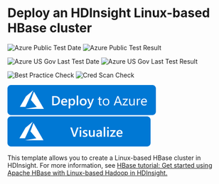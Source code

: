 # Deploy an HDInsight Linux-based HBase cluster

![Azure Public Test Date](https://azurequickstartsservice.blob.core.windows.net/badges/101-hdinsight-hbase-linux/PublicLastTestDate.svg)
![Azure Public Test Result](https://azurequickstartsservice.blob.core.windows.net/badges/101-hdinsight-hbase-linux/PublicDeployment.svg)

![Azure US Gov Last Test Date](https://azurequickstartsservice.blob.core.windows.net/badges/101-hdinsight-hbase-linux/FairfaxLastTestDate.svg)
![Azure US Gov Last Test Result](https://azurequickstartsservice.blob.core.windows.net/badges/101-hdinsight-hbase-linux/FairfaxDeployment.svg)

![Best Practice Check](https://azurequickstartsservice.blob.core.windows.net/badges/101-hdinsight-hbase-linux/BestPracticeResult.svg)
![Cred Scan Check](https://azurequickstartsservice.blob.core.windows.net/badges/101-hdinsight-hbase-linux/CredScanResult.svg)

[![Deploy To Azure](https://raw.githubusercontent.com/Azure/azure-quickstart-templates/master/1-CONTRIBUTION-GUIDE/images/deploytoazure.svg?sanitize=true)]("https://portal.azure.com/#create/Microsoft.Template/uri/https%3A%2F%2Fraw.githubusercontent.com%2FAzure%2Fazure-quickstart-templates%2Fmaster%2F101-hdinsight-hbase-linux%2Fazuredeploy.json")
[![Visualize](https://raw.githubusercontent.com/Azure/azure-quickstart-templates/master/1-CONTRIBUTION-GUIDE/images/visualizebutton.svg?sanitize=true)]("http://armviz.io/#/?load=https%3A%2F%2Fraw.githubusercontent.com%2FAzure%2Fazure-quickstart-templates%2Fmaster%2F101-hdinsight-hbase-linux%2Fazuredeploy.json")

This template allows you to create a Linux-based HBase cluster in HDInsight. For
more information, see
<a href="https://docs.microsoft.com/azure/hdinsight/hdinsight-hbase-tutorial-get-started-linux">HBase
tutorial: Get started using Apache HBase with Linux-based Hadoop in HDInsight.
